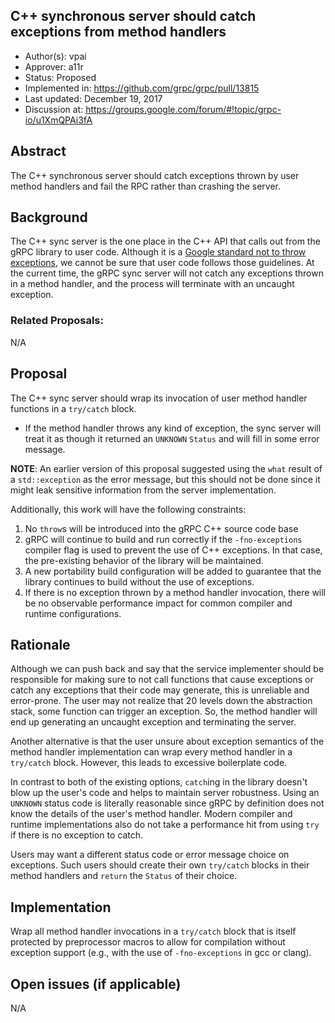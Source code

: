 C++ synchronous server should catch exceptions from method handlers
----
* Author(s): vpai
* Approver: a11r
* Status: Proposed
* Implemented in: https://github.com/grpc/grpc/pull/13815
* Last updated: December 19, 2017
* Discussion at: https://groups.google.com/forum/#!topic/grpc-io/u1XmQPAi3fA

## Abstract

The C++ synchronous server should catch exceptions thrown by user method
handlers and fail the RPC rather than crashing the server.

## Background

The C++ sync server is the one place in the C++ API that calls out from the gRPC
library to user code. Although it is a [Google standard not to throw
exceptions](https://google.github.io/styleguide/cppguide.html#Exceptions), we
cannot be sure that user code follows those guidelines. At the current time, the
gRPC sync server will not catch any exceptions thrown in a method handler, and
the process will terminate with an uncaught exception.

### Related Proposals:

N/A

## Proposal

The C++ sync server should wrap its invocation of user method handler functions
in a `try/catch` block.
- If the method handler throws any kind of exception, the sync server will
  treat it as though it returned an `UNKNOWN` `Status` and will fill in some
  error message.

**NOTE**: An earlier version of this proposal suggested using the
  `what` result of a `std::exception` as the error message, but this
  should not be done since it might leak sensitive information from
  the server implementation.

Additionally, this work will have the following constraints:
1. No `throw`s will be introduced into the gRPC C++ source code base
1. gRPC will continue to build and run correctly if the `-fno-exceptions`
compiler flag is used to prevent the use of C++ exceptions. In that
case, the pre-existing behavior of the library will be maintained.
1. A new portability build configuration will be added to guarantee
that the library continues to build without the use of exceptions.
1. If there is no exception thrown by a method handler invocation,
there will be no observable performance impact for common compiler
and runtime configurations.

## Rationale

Although we can push back and say that the service implementer should be
responsible for making sure to not call functions that cause exceptions or catch
any exceptions that their code may generate, this is unreliable and
error-prone. The user may not realize that 20 levels down the abstraction stack,
some function can trigger an exception. So, the method handler will end up
generating an uncaught exception and terminating the server.

Another alternative is that the user unsure about exception semantics of the
method handler implementation can wrap every method handler in a `try/catch`
block. However, this leads to excessive boilerplate code.

In contrast to both of the existing options, `catch`ing in the library doesn't
blow up the user's code and helps to maintain server robustness. Using an
`UNKNOWN` status code is literally reasonable since gRPC by definition does not
know the details of the user's method handler. Modern compiler and runtime
implementations also do not take a performance hit from using `try` if there is
no exception to catch.

Users may want a different status code or error message choice on
exceptions. Such users should create their own `try/catch` blocks in
their method handlers and `return` the `Status` of their choice.

## Implementation

Wrap all method handler invocations in a `try/catch` block that is itself
protected by preprocessor macros to allow for compilation without exception
support (e.g., with the use of `-fno-exceptions` in gcc or clang).

## Open issues (if applicable)

N/A
